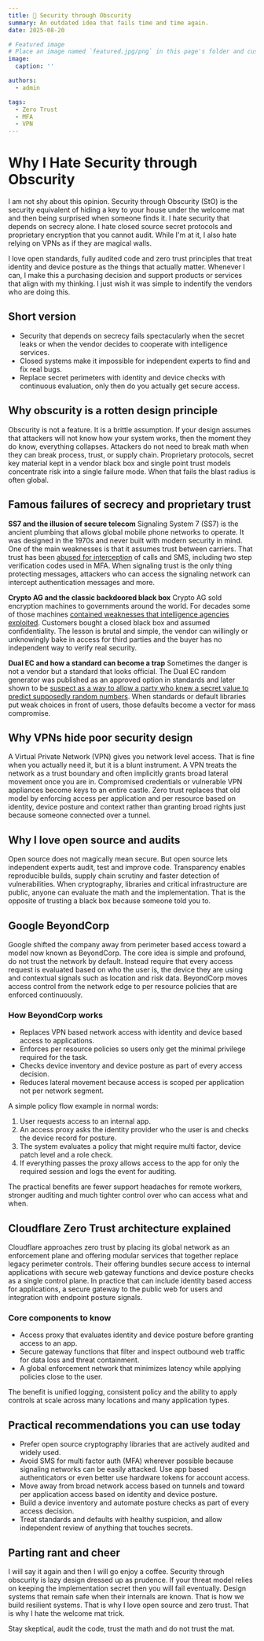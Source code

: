 ```yaml
---
title: 🎉 Security through Obscurity
summary: An outdated idea that fails time and time again.
date: 2025-08-20

# Featured image
# Place an image named `featured.jpg/png` in this page's folder and customize its options here.
image:
  caption: ''

authors:
  - admin

tags:
  - Zero Trust
  - MFA
  - VPN
---
```


# Why I Hate Security through Obscurity

I am not shy about this opinion. Security through Obscurity (StO) is the security equivalent of hiding a key to your house under the welcome mat and then being surprised when someone finds it. I hate security that depends on secrecy alone. I hate closed source secret protocols and proprietary encryption that you cannot audit. While I'm at it, I also hate relying on VPNs as if they are magical walls.


I love open standards, fully audited code and zero trust principles that treat identity and device posture as the things that actually matter.  Whenever I can, I make this a purchasing decision and support products or services that align with my thinking.  I just wish it was simple to indentify the vendors who are doing this.

## Short version
* Security that depends on secrecy fails spectacularly when the secret leaks or when the vendor decides to cooperate with intelligence services.
* Closed systems make it impossible for independent experts to find and fix real bugs.
* Replace secret perimeters with identity and device checks with continuous evaluation, only then do you actually get secure access.

## Why obscurity is a rotten design principle
Obscurity is not a feature. It is a brittle assumption. If your design assumes that attackers will not know how your system works, then the moment they do know, everything collapses. Attackers do not need to break math when they can break process, trust, or supply chain. Proprietary protocols, secret key material kept in a vendor black box and single point trust models concentrate risk into a single failure mode. When that fails the blast radius is often global.

## Famous failures of secrecy and proprietary trust

**SS7 and the illusion of secure telecom**
Signaling System 7 (SS7) is the ancient plumbing that allows global mobile phone networks to operate. It was designed in the 1970s and never built with modern security in mind. One of the main weaknesses is that it assumes trust between carriers. That trust has been [abused for interception](https://www.eff.org/deeplinks/2024/07/eff-fcc-ss7-vulnerable-and-telecoms-must-acknowledge) of calls and SMS, including two step verification codes used in MFA. When signaling trust is the only thing protecting messages, attackers who can access the signaling network can intercept authentication messages and more.

**Crypto AG and the classic backdoored black box**
Crypto AG sold encryption machines to governments around the world. For decades some of those machines [contained weaknesses that intelligence agencies exploited](https://www.theguardian.com/us-news/2020/feb/11/crypto-ag-cia-bnd-germany-intelligence-report). Customers bought a closed black box and assumed confidentiality. The lesson is brutal and simple, the vendor can willingly or unknowingly bake in access for third parties and the buyer has no independent way to verify real security.

**Dual EC and how a standard can become a trap**
Sometimes the danger is not a vendor but a standard that looks official. The Dual EC random generator was published as an approved option in standards and later shown to be [suspect as a way to allow a party who knew a secret value to predict supposedly random numbers](https://blog.cloudflare.com/how-the-nsa-may-have-put-a-backdoor-in-rsas-cryptography-a-technical-primer/). When standards or default libraries put weak choices in front of users, those defaults become a vector for mass compromise.

## Why VPNs hide poor security design
A Virtual Private Network (VPN) gives you network level access. That is fine when you actually need it, but it is a blunt instrument. A VPN treats the network as a trust boundary and often implicitly grants broad lateral movement once you are in. Compromised credentials or vulnerable VPN appliances become keys to an entire castle. Zero trust replaces that old model by enforcing access per application and per resource based on identity, device posture and context rather than granting broad rights just because someone connected over a tunnel.

## Why I love open source and audits
Open source does not magically mean secure. But open source lets independent experts audit, test and improve code. Transparency enables reproducible builds, supply chain scrutiny and faster detection of vulnerabilities. When cryptography, libraries and critical infrastructure are public, anyone can evaluate the math and the implementation. That is the opposite of trusting a black box because someone told you to.

## Google BeyondCorp
Google shifted the company away from perimeter based access toward a model now known as BeyondCorp. The core idea is simple and profound, do not trust the network by default. Instead require that every access request is evaluated based on who the user is, the device they are using and contextual signals such as location and risk data. BeyondCorp moves access control from the network edge to per resource policies that are enforced continuously.

### How BeyondCorp works
* Replaces VPN based network access with identity and device based access to applications.
* Enforces per resource policies so users only get the minimal privilege required for the task.
* Checks device inventory and device posture as part of every access decision.
* Reduces lateral movement because access is scoped per application not per network segment.

A simple policy flow example in normal words:
1. User requests access to an internal app.
2. An access proxy asks the identity provider who the user is and checks the device record for posture.
3. The system evaluates a policy that might require multi factor, device patch level and a role check.
4. If everything passes the proxy allows access to the app for only the required session and logs the event for auditing.

The practical benefits are fewer support headaches for remote workers, stronger auditing and much tighter control over who can access what and when.

## Cloudflare Zero Trust architecture explained
Cloudflare approaches zero trust by placing its global network as an enforcement plane and offering modular services that together replace legacy perimeter controls. Their offering bundles secure access to internal applications with secure web gateway functions and device posture checks as a single control plane. In practice that can include identity based access for applications, a secure gateway to the public web for users and integration with endpoint posture signals.

### Core components to know
* Access proxy that evaluates identity and device posture before granting access to an app.
* Secure gateway functions that filter and inspect outbound web traffic for data loss and threat containment.
* A global enforcement network that minimizes latency while applying policies close to the user.

The benefit is unified logging, consistent policy and the ability to apply controls at scale across many locations and many application types.

## Practical recommendations you can use today
* Prefer open source cryptography libraries that are actively audited and widely used.
* Avoid SMS for multi factor auth (MFA) wherever possible because signaling networks can be easily attacked. Use app based authenticators or even better use hardware tokens for account access.
* Move away from broad network access based on tunnels and toward per application access based on identity and device posture.
* Build a device inventory and automate posture checks as part of every access decision.
* Treat standards and defaults with healthy suspicion, and allow independent review of anything that touches secrets.

## Parting rant and cheer
I will say it again and then I will go enjoy a coffee. Security through obscurity is lazy design dressed up as prudence. If your threat model relies on keeping the implementation secret then you will fail eventually. Design systems that remain safe when their internals are known. That is how we build resilient systems. That is why I love open source and zero trust. That is why I hate the welcome mat trick.

Stay skeptical, audit the code, trust the math and do not trust the mat.
